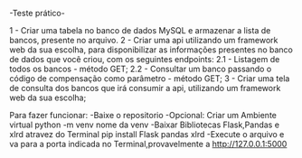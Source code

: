 -Teste prático-

1 - Criar uma tabela no banco de dados MySQL e armazenar a lista de bancos, presente no arquivo.
2 - Criar uma api utilizando um framework web da sua escolha, para disponibilizar as informações presentes no banco de dados que você criou, com os seguintes endpoints:
2.1 - Listagem de todos os bancos - método GET;
2.2 - Consultar um banco passando o código de compensação como parâmetro - método GET;
3 - Criar uma tela de consulta dos bancos que irá consumir a api, utilizando um framework web da sua escolha;


Para fazer funcionar:
-Baixe o repositorio
-Opcional: Criar um Ambiente virtual 
    python -m venv nome da venv
-Baixar Bibliotecas Flask,Pandas e xlrd atravez do Terminal
    pip install Flask pandas xlrd
-Execute o arquivo e va para a porta indicada no Terminal,provavelmente a http://127.0.0.1:5000